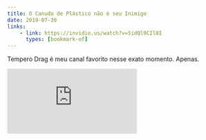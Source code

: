 ```yaml
---
title: O Canudo de Plástico não é seu Inimigo
date: 2019-07-30
links:
    - link: https://invidio.us/watch?v=5idQl9CIl0I
      types: [bookmark-of]
---
```


Tempero Drag é meu canal favorito nesse exato momento. Apenas.

<div class="embed-container"><iframe src="https://invidio.us/embed/5idQl9CIl0I" frameborder="0" allow="accelerometer; autoplay; encrypted-media; gyroscope; picture-in-picture" allowfullscreen></iframe></div>
